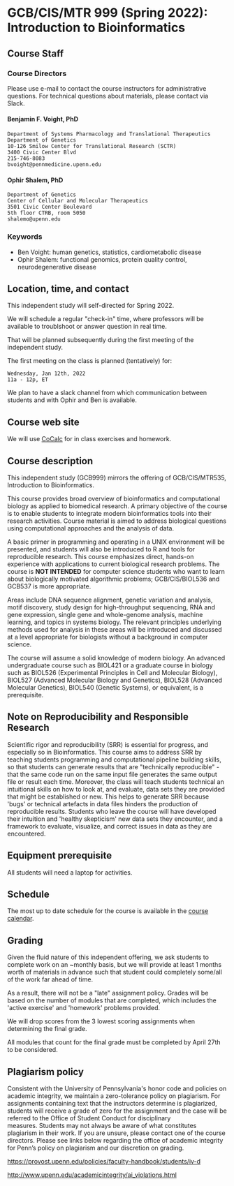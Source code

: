 # GCB/CIS/MTR 999 (Spring 2022): Introduction to Bioinformatics

## Course Staff

### Course Directors

Please use e-mail to contact the course instructors for administrative questions.
For technical questions about materials, please contact via Slack.

#### Benjamin F. Voight, PhD
    Department of Systems Pharmacology and Translational Therapeutics
    Department of Genetics
    10-126 Smilow Center for Translational Research (SCTR)
    3400 Civic Center Blvd
    215-746-8083
    bvoight@pennmedicine.upenn.edu

#### Ophir Shalem, PhD
    Department of Genetics
    Center of Cellular and Molecular Therapeutics
    3501 Civic Center Boulevard
    5th floor CTRB, room 5050
    shalemo@upenn.edu


### Keywords

* Ben Voight: human genetics, statistics, cardiometabolic disease
* Ophir Shalem: functional genomics, protein quality control, neurodegenerative disease

## Location, time, and contact

This independent study will self-directed for Spring 2022.

We will schedule a regular "check-in" time, where professors will be available to troublshoot or answer question in real time.

That will be planned subsequently during the first meeting of the independent study.

The first meeting on the class is planned (tentatively) for:

    Wednesday, Jan 12th, 2022
    11a - 12p, ET

We plan to have a slack channel from which communication between students and with Ophir and Ben is available.

## Course web site

We will use [CoCalc](https://cocalc.com/) for in class exercises and homework.

## Course description

This independent study (GCB999) mirrors the offering of GCB/CIS/MTR535, Introduction to Bioinformatics.

This course provides broad overview of bioinformatics and computational biology
as applied to biomedical research. A primary objective of the course is to
enable students to integrate modern bioinformatics tools into their research
activities. Course material is aimed to address biological questions using
computational approaches and the analysis of data.

A basic primer in programming and operating in a UNIX environment will be
presented, and students will also be introduced to R and tools for
reproducible research. This course emphasizes direct, hands-on experience with
applications to current biological research problems. The course is **NOT
INTENDED** for computer science students who want to learn about biologically
motivated algorithmic problems; GCB/CIS/BIOL536 and GCB537 is more appropriate.

Areas include DNA sequence alignment, genetic variation and analysis, motif
discovery, study design for high-throughput sequencing, RNA and gene expression,
single gene and whole-genome analysis, machine learning, and topics in systems
biology. The relevant principles underlying methods used for analysis in these
areas will be introduced and discussed at a level appropriate for biologists
without a background in computer science.

The course will assume a solid knowledge of modern biology. An advanced
undergraduate course such as BIOL421 or a graduate course in biology such as
BIOL526 (Experimental Principles in Cell and Molecular Biology), BIOL527
(Advanced Molecular Biology and Genetics), BIOL528 (Advanced Molecular
Genetics), BIOL540 (Genetic Systems), or equivalent, is a prerequisite.

## Note on Reproducibility and Responsible Research

Scientific rigor and reproducibility (SRR) is essential for progress, and especially so in 
Bioinformatics. This course aims to address SRR by teaching students programming
and computational pipeline building skills, so that students can generate results that are
"technically reproducible" - that the same code run on the same input file generates
the same output file or result each time. Moreover, the class will teach students
technical an intuitional skills on how to look at, and evaluate, data sets they are 
provided that might be established or new. This helps to generate SRR because 'bugs'
or technical artefacts in data files hinders the production of reproducible results. 
Students who leave the course will have developed their intuition and 'healthy skepticism'
new data sets they encounter, and a framework to evaluate, visualize, and correct
issues in data as they are encountered.

## Equipment prerequisite

All students will need a laptop for activities.

## Schedule

The most up to date schedule for the course is available in the [course
calendar](https://github.com/bvoight/GCB535/blob/master/Course_Calendar.md).

## Grading

Given the fluid nature of this independent offering, we ask students to complete
work on an ~monthly basis, but we will provide at least 1 months worth of materials
in advance such that student could completely some/all of the work far ahead of time.

As a result, there will not be a "late" assignment policy. Grades will be based on the 
number of modules that are completed, which includes the 'active exercise' and 'homework' 
problems provided. 

We will drop scores from the 3 lowest scoring assignments when determining the final grade.

All modules that count for the final grade must be completed by April 27th to be considered. 

## Plagiarism policy

Consistent with the University of Pennsylvania's honor code and policies on
academic integrity, we maintain a zero-tolerance policy on plagiarism. For
assignments containing text that the instructors determine is plagiarized,
students will receive a grade of zero for the assignment and the case will be
referred to the Office of Student Conduct for disciplinary measures. Students
may not always be aware of what constitutes plagiarism in their work. If you are
unsure, please contact one of the course directors. Please see links below
regarding the office of academic integrity for Penn’s policy on plagiarism and
our discretion on grading.

https://provost.upenn.edu/policies/faculty-handbook/students/iv-d

http://www.upenn.edu/academicintegrity/ai_violations.html
